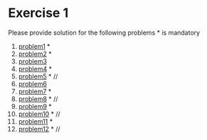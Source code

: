 # Exercise 1

Please provide solution for the following problems * is mandatory

1. [problem1](./problem1/README.md) *
2. [problem2](./problem2/README.md) *
3. [problem3](./problem3/README.md)
4. [problem4](./problem4/README.md) *
5. [problem5](./problem5/README.md) * //
6. [problem6](./problem6/README.md)
7. [problem7](./problem7/README.md) *
8. [problem8](./problem8/README.md) * //
9. [problem9](./problem9/README.md) *
10. [problem10](./problem10/README.md) * //
11. [problem11](./problem11/README.md) *
12. [problem12](./problem12/README.md) * //
